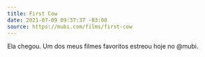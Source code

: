 ```yaml
---
title: First Cow
date: 2021-07-09 09:37:37 -03:00
source: https://mubi.com/films/first-cow
---
```


Ela chegou. Um dos meus filmes favoritos estreou hoje no @mubi.
